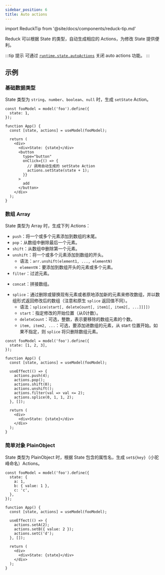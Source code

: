 ```yaml
---
sidebar_position: 6
title: Auto actions
---
```



import ReduckTip from '@site/docs/components/reduck-tip.md'

<ReduckTip />

Reduck 可以根据 State 的类型，自动生成相应的 Actions，为修改 State 提供便利。

:::tip 提示
可通过 [`runtime.state.autoActions`](/docs/apis/app/config/runtime/state#autoactions) 关闭 auto actions 功能。
:::

## 示例

### 基础数据类型

State 类型为 `string`、`number`、`boolean`、`null` 时，生成 `setState` Action。

```tsx title="示例"
const fooModel = model('foo').define({
  state: 1,
});

function App() {
  const [state, actions] = useModel(fooModel);

  return (
    <div>
      <div>State: {state}</div>
      <button
        type="button"
        onClick={() => {
          // 调用自动生成的 setState Action
          actions.setState(state + 1);
        }}
      >
        add
      </button>
    </div>
  );
}
```

### 数组 Array

State 类型为 Array 时，生成下列 Actions：

- `push`：将一个或多个元素添加到数组的末尾。
- `pop`：从数组中删除最后一个元素。
- `shift`：从数组中删除第一个元素。
- `unshift`：将一个或多个元素添加到数组的开头。
  - 语法：`arr.unshift(element1, ..., elementN)`
  - `elementN`：要添加到数组开头的元素或多个元素。
- `filter`：过滤元素。
<!-- 语义与原生方法不同，待修改 API -->
- `concat`：拼接数组。
<!-- 语义与原生方法不同，待修改 API -->
- `splice`：通过删除或替换现有元素或者原地添加新的元素来修改数组，并以数组形式返回修改后的数组（注意和原生 `splice` 返回值不同）。
  - 语法：`splice(start[, deleteCount[, item1[, item2[, ...]]]])`
  - `start`：指定修改的开始位置（从0计数）。
  - `deleteCount`：可选，整数，表示要移除的数组元素的个数。
  - `item, item2, ...`：可选，要添加进数组的元素，从 start 位置开始。如果不指定，则 `splice` 将只删除数组元素。

```tsx title="示例"
const fooModel = model('foo').define({
  state: [1, 2, 3],
});

function App() {
  const [state, actions] = useModel(fooModel);

  useEffect(() => {
    actions.push(4);
    actions.pop();
    actions.shift(0);
    actions.unshift();
    actions.filter(val => val <= 2);
    actions.splice(0, 1, 1, 2);
  }, []);

  return (
    <div>
      <div>State: {state}</div>
    </div>
  );
}
```

### 简单对象 PlainObject

State 类型为 PlainObject 时，根据 State 包含的属性名，生成 `set${key}`（小驼峰命名）Actions。

```tsx title="示例"
const fooModel = model('foo').define({
  state: {
    a: 1,
    b: { value: 1 },
    c: 'c',
  },
});

function App() {
  const [state, actions] = useModel(fooModel);

  useEffect(() => {
    actions.setA(2);
    actions.setB({ value: 2 });
    actions.setC('d');
  }, []);

  return (
    <div>
      <div>State: {state}</div>
    </div>
  );
}
```
